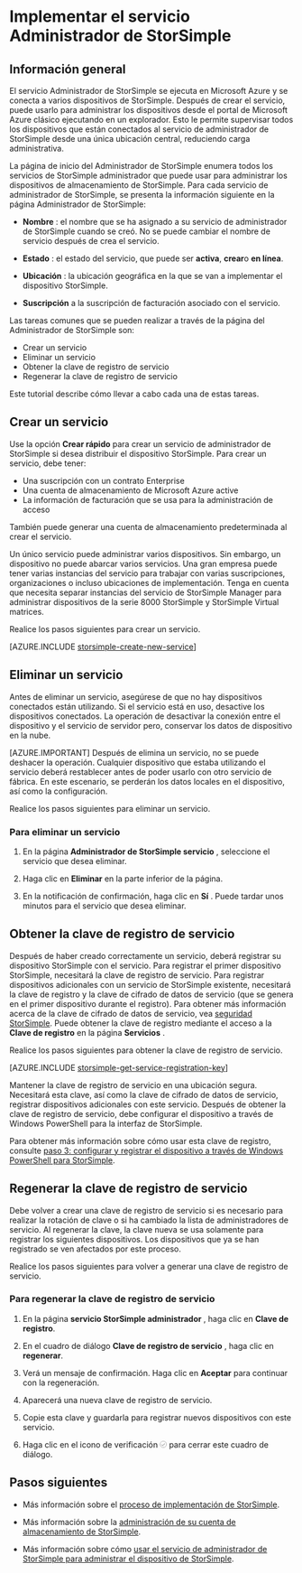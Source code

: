 <properties 
   pageTitle="Implementar el servicio Administrador de StorSimple | Microsoft Azure"
   description="Se explica cómo crear y eliminar el servicio de administrador de StorSimple en el portal de clásico Azure y describe cómo administrar la clave de registro de servicio."
   services="storsimple"
   documentationCenter=""
   authors="SharS"
   manager="carmonm"
   editor="" />
<tags 
   ms.service="storsimple"
   ms.devlang="na"
   ms.topic="article"
   ms.tgt_pltfrm="na"
   ms.workload="na"
   ms.date="05/24/2016"
   ms.author="v-sharos" />

# <a name="deploy-the-storsimple-manager-service"></a>Implementar el servicio Administrador de StorSimple

## <a name="overview"></a>Información general

El servicio Administrador de StorSimple se ejecuta en Microsoft Azure y se conecta a varios dispositivos de StorSimple. Después de crear el servicio, puede usarlo para administrar los dispositivos desde el portal de Microsoft Azure clásico ejecutando en un explorador. Esto le permite supervisar todos los dispositivos que están conectados al servicio de administrador de StorSimple desde una única ubicación central, reduciendo carga administrativa.

La página de inicio del Administrador de StorSimple enumera todos los servicios de StorSimple administrador que puede usar para administrar los dispositivos de almacenamiento de StorSimple. Para cada servicio de administrador de StorSimple, se presenta la información siguiente en la página Administrador de StorSimple:

- **Nombre** : el nombre que se ha asignado a su servicio de administrador de StorSimple cuando se creó. No se puede cambiar el nombre de servicio después de crea el servicio.

- **Estado** : el estado del servicio, que puede ser **activa**, **crear**o **en línea**.

- **Ubicación** : la ubicación geográfica en la que se van a implementar el dispositivo StorSimple.

- **Suscripción** a la suscripción de facturación asociado con el servicio.

Las tareas comunes que se pueden realizar a través de la página del Administrador de StorSimple son:

- Crear un servicio
- Eliminar un servicio
- Obtener la clave de registro de servicio
- Regenerar la clave de registro de servicio

Este tutorial describe cómo llevar a cabo cada una de estas tareas.

## <a name="create-a-service"></a>Crear un servicio

Use la opción **Crear rápido** para crear un servicio de administrador de StorSimple si desea distribuir el dispositivo StorSimple. Para crear un servicio, debe tener:

- Una suscripción con un contrato Enterprise
- Una cuenta de almacenamiento de Microsoft Azure active
- La información de facturación que se usa para la administración de acceso

También puede generar una cuenta de almacenamiento predeterminada al crear el servicio.

Un único servicio puede administrar varios dispositivos. Sin embargo, un dispositivo no puede abarcar varios servicios. Una gran empresa puede tener varias instancias del servicio para trabajar con varias suscripciones, organizaciones o incluso ubicaciones de implementación. Tenga en cuenta que necesita separar instancias del servicio de StorSimple Manager para administrar dispositivos de la serie 8000 StorSimple y StorSimple Virtual matrices.

Realice los pasos siguientes para crear un servicio.

[AZURE.INCLUDE [storsimple-create-new-service](../../includes/storsimple-create-new-service.md)]

## <a name="delete-a-service"></a>Eliminar un servicio

Antes de eliminar un servicio, asegúrese de que no hay dispositivos conectados están utilizando. Si el servicio está en uso, desactive los dispositivos conectados. La operación de desactivar la conexión entre el dispositivo y el servicio de servidor pero, conservar los datos de dispositivo en la nube. 

[AZURE.IMPORTANT] Después de elimina un servicio, no se puede deshacer la operación. Cualquier dispositivo que estaba utilizando el servicio deberá restablecer antes de poder usarlo con otro servicio de fábrica. En este escenario, se perderán los datos locales en el dispositivo, así como la configuración.

Realice los pasos siguientes para eliminar un servicio.

### <a name="to-delete-a-service"></a>Para eliminar un servicio

1. En la página **Administrador de StorSimple servicio** , seleccione el servicio que desea eliminar.

1. Haga clic en **Eliminar** en la parte inferior de la página.

1. En la notificación de confirmación, haga clic en **Sí** . Puede tardar unos minutos para el servicio que desea eliminar.

## <a name="get-the-service-registration-key"></a>Obtener la clave de registro de servicio

Después de haber creado correctamente un servicio, deberá registrar su dispositivo StorSimple con el servicio. Para registrar el primer dispositivo StorSimple, necesitará la clave de registro de servicio. Para registrar dispositivos adicionales con un servicio de StorSimple existente, necesitará la clave de registro y la clave de cifrado de datos de servicio (que se genera en el primer dispositivo durante el registro). Para obtener más información acerca de la clave de cifrado de datos de servicio, vea [seguridad StorSimple](storsimple-security.md). Puede obtener la clave de registro mediante el acceso a la **Clave de registro** en la página **Servicios** .

Realice los pasos siguientes para obtener la clave de registro de servicio.

[AZURE.INCLUDE [storsimple-get-service-registration-key](../../includes/storsimple-get-service-registration-key.md)]

Mantener la clave de registro de servicio en una ubicación segura. Necesitará esta clave, así como la clave de cifrado de datos de servicio, registrar dispositivos adicionales con este servicio. Después de obtener la clave de registro de servicio, debe configurar el dispositivo a través de Windows PowerShell para la interfaz de StorSimple.

Para obtener más información sobre cómo usar esta clave de registro, consulte [paso 3: configurar y registrar el dispositivo a través de Windows PowerShell para StorSimple](storsimple-deployment-walkthrough.md#step-2-configure-and-register-the-device-through-windows-powershell-for-storsimple).

## <a name="regenerate-the-service-registration-key"></a>Regenerar la clave de registro de servicio

Debe volver a crear una clave de registro de servicio si es necesario para realizar la rotación de clave o si ha cambiado la lista de administradores de servicio. Al regenerar la clave, la clave nueva se usa solamente para registrar los siguientes dispositivos. Los dispositivos que ya se han registrado se ven afectados por este proceso.

Realice los pasos siguientes para volver a generar una clave de registro de servicio.

### <a name="to-regenerate-the-service-registration-key"></a>Para regenerar la clave de registro de servicio

1. En la página **servicio StorSimple administrador** , haga clic en **Clave de registro**.

1. En el cuadro de diálogo **Clave de registro de servicio** , haga clic en **regenerar**.

1. Verá un mensaje de confirmación. Haga clic en **Aceptar** para continuar con la regeneración.

1. Aparecerá una nueva clave de registro de servicio.

1. Copie esta clave y guardarla para registrar nuevos dispositivos con este servicio.

1. Haga clic en el icono de verificación ![Icono de comprobación](./media/storsimple-manage-service/HCS_CheckIcon.png) para cerrar este cuadro de diálogo.


## <a name="next-steps"></a>Pasos siguientes

- Más información sobre el [proceso de implementación de StorSimple](storsimple-deployment-walkthrough.md).

- Más información sobre la [administración de su cuenta de almacenamiento de StorSimple](storsimple-manage-storage-accounts.md).

- Más información sobre cómo [usar el servicio de administrador de StorSimple para administrar el dispositivo de StorSimple](storsimple-manager-service-administration.md).

 
